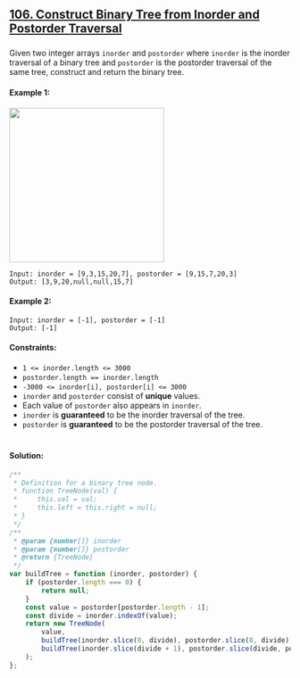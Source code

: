 ## [106. Construct Binary Tree from Inorder and Postorder Traversal](https://leetcode.com/problems/construct-binary-tree-from-inorder-and-postorder-traversal/)

###

Given two integer arrays `inorder` and `postorder` where `inorder` is the inorder traversal of a binary tree and `postorder` is the postorder traversal of the same tree, construct and return the binary tree.

#### Example 1:

<img src="https://assets.leetcode.com/uploads/2021/02/19/tree.jpg" width="277">

```
Input: inorder = [9,3,15,20,7], postorder = [9,15,7,20,3]
Output: [3,9,20,null,null,15,7]
```

#### Example 2:

```
Input: inorder = [-1], postorder = [-1]
Output: [-1]
```

#### Constraints:

-   `1 <= inorder.length <= 3000`
-   `postorder.length == inorder.length`
-   `-3000 <= inorder[i], postorder[i] <= 3000`
-   `inorder` and `postorder` consist of **unique** values.
-   Each value of `postorder` also appears in `inorder`.
-   `inorder` is **guaranteed** to be the inorder traversal of the tree.
-   `postorder` is **guaranteed** to be the postorder traversal of the tree.

#

#### Solution:

```js
/**
 * Definition for a binary tree node.
 * function TreeNode(val) {
 *     this.val = val;
 *     this.left = this.right = null;
 * }
 */
/**
 * @param {number[]} inorder
 * @param {number[]} postorder
 * @return {TreeNode}
 */
var buildTree = function (inorder, postorder) {
    if (postorder.length === 0) {
        return null;
    }
    const value = postorder[postorder.length - 1];
    const divide = inorder.indexOf(value);
    return new TreeNode(
        value,
        buildTree(inorder.slice(0, divide), postorder.slice(0, divide)),
        buildTree(inorder.slice(divide + 1), postorder.slice(divide, postorder.length - 1))
    );
};
```
